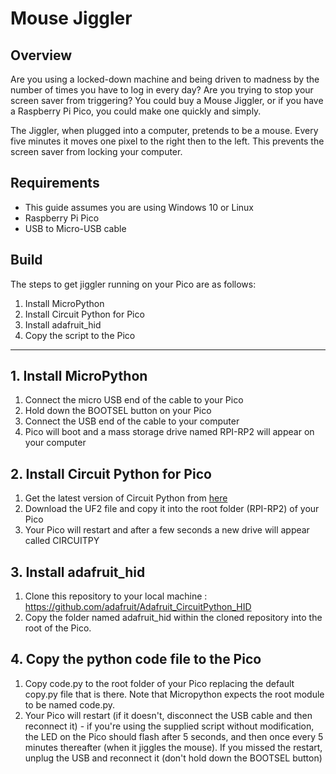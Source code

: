 # Mouse Jiggler
## Overview
Are you using a locked-down machine and being driven to madness by the number of times you have to log in every day? Are you trying to stop your screen saver from triggering? You could buy a Mouse Jiggler, or if you have a Raspberry Pi Pico, you could make one quickly and simply.

The Jiggler, when plugged into a computer, pretends to be a mouse. Every five minutes it moves one pixel to the right then to the left. This prevents the screen saver from locking your computer.

## Requirements
- This guide assumes you are using Windows 10 or Linux
- Raspberry Pi Pico
- USB to Micro-USB cable

## Build
The steps to get jiggler running on your Pico are as follows:
1. Install MicroPython
2. Install Circuit Python for Pico
3. Install adafruit_hid
4. Copy the script to the Pico

---

## 1. Install MicroPython

1. Connect the micro USB end of the cable to your Pico
2. Hold down the BOOTSEL button on your Pico
3. Connect the USB end of the cable to your computer
4. Pico will boot and a mass storage drive named RPI-RP2 will appear on your computer

## 2. Install Circuit Python for Pico

1. Get the latest version of Circuit Python from [here](https://circuitpython.org/board/raspberry_pi_pico/)
2. Download the UF2 file and copy it into the root folder (RPI-RP2) of your Pico
3. Your Pico will restart and after a few seconds a new drive will appear called CIRCUITPY

## 3. Install adafruit_hid

1. Clone this repository to your local machine : 
https://github.com/adafruit/Adafruit_CircuitPython_HID
2. Copy the folder named adafruit_hid within the cloned repository into the root of the Pico.

## 4. Copy the python code file to the Pico

1. Copy code.py to the root folder of your Pico replacing the default copy.py file that is there.  Note that Micropython expects the root module to be named code.py.
2. Your Pico will restart (if it doesn't, disconnect the USB cable and then reconnect it) - if you're using the supplied script without modification, the LED on the Pico should flash after 5 seconds, and then once every 5 minutes thereafter (when it jiggles the mouse). If you missed the restart, unplug the USB and reconnect it (don't hold down the BOOTSEL button)
